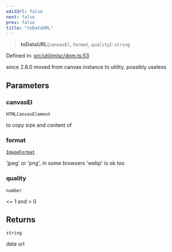 ```yaml
---
editUrl: false
next: false
prev: false
title: "toDataURL"
---
```


> **toDataURL**(`canvasEl`, `format`, `quality`): `string`

Defined in: [src/util/misc/dom.ts:53](https://github.com/fabricjs/fabric.js/blob/8748628df7e9de00ba77413bfc3ad9e9fe9d4f30/src/util/misc/dom.ts#L53)

since 2.6.0 moved from canvas instance to utility.
possibly useless

## Parameters

### canvasEl

`HTMLCanvasElement`

to copy size and content of

### format

[`ImageFormat`](/api/type-aliases/imageformat/)

'jpeg' or 'png', in some browsers 'webp' is ok too

### quality

`number`

<= 1 and > 0

## Returns

`string`

data url
